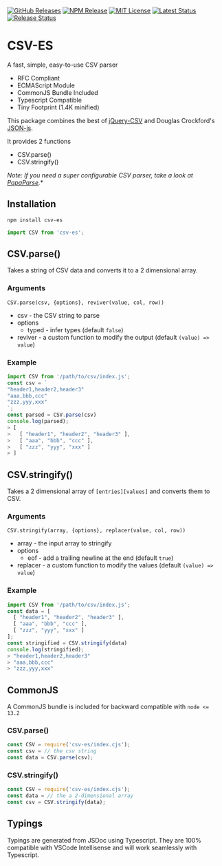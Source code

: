 [![GitHub Releases](https://img.shields.io/github/release/vanillaes/csv-es.svg)](https://github.com/vanillaes/csv-es/releases)
[![NPM Release](https://img.shields.io/npm/v/csv-es.svg)](https://www.npmjs.com/package/csv-es)
[![MIT License](https://img.shields.io/badge/license-MIT-blue.svg)](https://raw.githubusercontent.com/vanillaes/csv-es/master/LICENSE)
[![Latest Status](https://github.com/vanillaes/csv-es/workflows/Latest/badge.svg)](https://github.com/vanillaes/csv-es/actions)
[![Release Status](https://github.com/vanillaes/csv-es/workflows/Release/badge.svg)](https://github.com/vanillaes/csv-es/actions)

# CSV-ES

A fast, simple, easy-to-use CSV parser

- RFC Compliant
- ECMAScript Module
- CommonJS Bundle Included
- Typescript Compatible
- Tiny Footprint (1.4K minified)

This package combines the best of [jQuery-CSV][] and Douglas Crockford's [JSON-js][].

It provides 2 functions

- CSV.parse()
- CSV.stringify()

*Note: If you need a super configurable CSV parser, take a look at [PapaParse][].**

[jQuery-CSV]: https://github.com/typeiii/jquery-csv
[JSON-js]: https://github.com/douglascrockford/JSON-js
[PapaParse]: https://www.papaparse.com/

## Installation

```sh
npm install csv-es
```

```javascript
import CSV from 'csv-es';
```

## CSV.parse()

Takes a string of CSV data and converts it to a 2 dimensional array.

### Arguments

```CSV.parse(csv, {options}, reviver(value, col, row))```

- csv - the CSV string to parse
- options
  - typed - infer types (default `false`)
- reviver - a custom function to modify the output (default `(value) => value`)

### Example

```javascript
import CSV from '/path/to/csv/index.js';
const csv = `
"header1,header2,header3"
"aaa,bbb,ccc"
"zzz,yyy,xxx"
`;
const parsed = CSV.parse(csv)
console.log(parsed);
> [
>   [ "header1", "header2", "header3" ],
>   [ "aaa", "bbb", "ccc" ],
>   [ "zzz", "yyy", "xxx" ]
> ]
```

## CSV.stringify()

Takes a 2 dimensional array of `[entries][values]` and converts them to CSV.

### Arguments

```CSV.stringify(array, {options}, replacer(value, col, row))```

- array - the input array to stringify
- options
  - eof - add a trailing newline at the end (default `true`)
- replacer - a custom function to modify the values (default `(value) => value`)

### Example

```javascript
import CSV from '/path/to/csv/index.js';
const data = [
  [ "header1", "header2", "header3" ],
  [ "aaa", "bbb", "ccc" ],
  [ "zzz", "yyy", "xxx" ]
];
const stringified = CSV.stringify(data)
console.log(stringified);
> "header1,header2,header3"
> "aaa,bbb,ccc"
> "zzz,yyy,xxx"
```


## CommonJS

A CommonJS bundle is included for backward compatible with `node <= 13.2`

### CSV.parse()

```javascript
const CSV = require('csv-es/index.cjs');
const csv = // the csv string
const data = CSV.parse(csv);
```

### CSV.stringify()

```javascript
const CSV = require('csv-es/index.cjs');
const data = // the a 2-dimensional array
const csv = CSV.stringify(data);
```

## Typings

Typings are generated from JSDoc using Typescript. They are 100% compatible with VSCode Intellisense and will work seamlessly with Typescript.